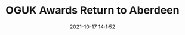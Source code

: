 ---
"title": "OGUK Awards Return to Aberdeen"
"date": "2021-10-17 14:1:52"
"feed_name": "RIGZONE"
"feed_website": "http://www.rigzone.com/"
"feed_rss": "http://www.rigzone.com/news/rss/rigzone_latest.aspx"
"link": "https://www.rigzone.com/news/oguk_awards_return_to_aberdeen-17-oct-2021-166741-article/?rss=true"
"source": "None"
"file": "_posts/2021-1-1-fc9e669f573a470b9a93bef92633953a120fe9ef.md"
"accident": "0"
"drilling": "0"
"represented_by": "0"
"dead": "0"
"injured": "0"
"arrested": "0"
"place": "unknown place"
"where": "unknown site"
"causes": "unknown"
"place_uri": "unknown place"
---